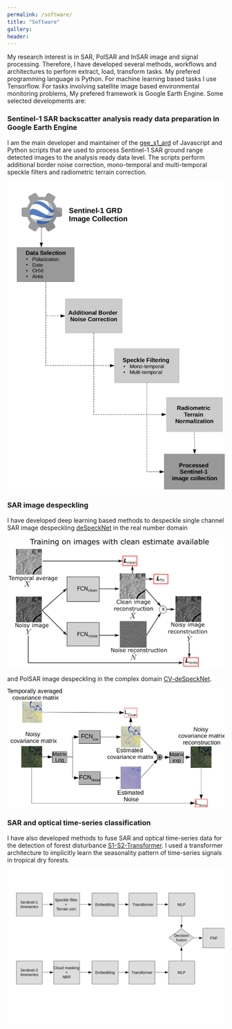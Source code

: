 ```yaml
---
permalink: /software/
title: "Software"
gallery:
header:
---
```


My research interest is in SAR, PolSAR and InSAR image and signal processing. Therefore, I have developed several methods, workflows and architectures to perform extract, load, transform tasks. My prefered programming language is Python. For machine learning based tasks I use Tensorflow. For tasks involving satellite image based environmental monitoring problems, My prefered framework is Google Earth Engine. Some selected developments are:

### Sentinel-1 SAR backscatter analysis ready data preparation in Google Earth Engine

I am the main developer and maintainer of the [gee_s1_ard](https://github.com/adugnag/gee_s1_ard) of Javascript and Python scripts that are used to process Sentinel-1 SAR ground range detected images to the analysis ready data level. The scripts perform additional border noise correction, mono-temporal and multi-temporal speckle filters and radiometric terrain correction. 

![](/images/software/S1-ARD-framework.png)

### SAR image despeckling

I have developed deep learning based methods to despeckle single channel SAR image despeckling [deSpeckNet](https://github.com/adugnag/deSpeckNet-TF-GEE) in the real number domain 

![](/images/software/deSpeckNet.png)

and PolSAR image despeckling in the complex domain [CV-deSpeckNet](https://github.com/adugnag/CV-deSpeckNet).

![](/images/software/CV-despecknet.png)

### SAR and optical time-series classification

I have also developed methods to fuse SAR and optical time-series data for the detection of forest disturbance [S1-S2-Transformer](https://github.com/adugnag/S1-S2_Transformer). I used a transformer architecture to implicitly learn the seasonality pattern of time-series signals in tropical dry forests.

![](/images/software/S1-S2-Transformer.png)
